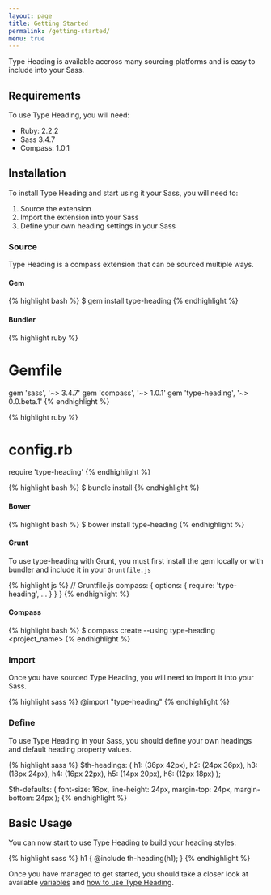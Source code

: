 ```yaml
---
layout: page
title: Getting Started
permalink: /getting-started/
menu: true
---
```

<p class="type-lede">Type Heading is available accross many sourcing platforms
and is easy to include into your Sass.</p>

## Requirements

To use Type Heading, you will need:

- Ruby: 2.2.2
- Sass 3.4.7
- Compass: 1.0.1

## Installation

To install Type Heading and start using it your Sass, you will need to:

1. Source the extension
2. Import the extension into your Sass
3. Define your own heading settings in your Sass

### Source

Type Heading is a compass extension that can be sourced multiple ways.

#### Gem

{% highlight bash %}
$ gem install type-heading
{% endhighlight %}

#### Bundler

{% highlight ruby %}
# Gemfile
gem 'sass', '~> 3.4.7'
gem 'compass', '~> 1.0.1'
gem 'type-heading', '~> 0.0.beta.1'
{% endhighlight %}

{% highlight ruby %}
# config.rb
require 'type-heading'
{% endhighlight %}

{% highlight bash %}
$ bundle install
{% endhighlight %}

#### Bower

{% highlight bash %}
$ bower install type-heading
{% endhighlight %}

#### Grunt

To use type-heading with Grunt, you must first install the gem locally or with
bundler and include it in your `Gruntfile.js`

{% highlight js %}
// Gruntfile.js
compass: {
    options: {
      require: 'type-heading',
      ...
    }
  }
}
{% endhighlight %}

#### Compass

{% highlight bash %}
$ compass create --using type-heading <project_name>
{% endhighlight %}

### Import

Once you have sourced Type Heading, you will need to import it into your Sass.

{% highlight sass %}
@import "type-heading"
{% endhighlight %}

### Define

To use Type Heading in your Sass, you should define your own headings and default
heading property values.

{% highlight sass %}
$th-headings: (
  h1: (36px 42px),
  h2: (24px 36px),
  h3: (18px 24px),
  h4: (16px 22px),
  h5: (14px 20px),
  h6: (12px 18px)
  );

$th-defaults: (
  font-size: 16px,
  line-height: 24px,
  margin-top: 24px,
  margin-bottom: 24px
  );
{% endhighlight %}

## Basic Usage

You can now start to use Type Heading to build your heading styles:

{% highlight sass %}
h1 { @include th-heading(h1); }
{% endhighlight %}

Once you have managed to get started, you should take a closer look at available
<a href="{{site.url}}/variables">variables</a> and <a href="{{site.url}}/usage">how 
to use Type Heading</a>.

